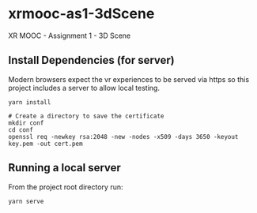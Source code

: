 # xrmooc-as1-3dScene
XR MOOC - Assignment 1 - 3D Scene

## Install Dependencies (for server)
Modern browsers expect the vr experiences to be served via https so this project includes a server to allow local testing.
```
yarn install

# Create a directory to save the certificate
mkdir conf
cd conf
openssl req -newkey rsa:2048 -new -nodes -x509 -days 3650 -keyout key.pem -out cert.pem
```

## Running a local server
From the project root directory run: 
```
yarn serve
```
